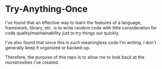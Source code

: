 Try-Anything-Once
=================

I've found that an effective way to learn the features of a language, framework, library, etc. is to write random code with little consideration for code quality/maintainability just to try things out quickly.

I've also found that since this is such meaningless code I'm writing, I don't generally keep it organized or backed-up.

Therefore, the purpose of this repo is to allow me to look back at the monstrosities I've created.
